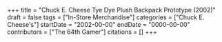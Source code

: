 +++
title = "Chuck E. Cheese Tye Dye Plush Backpack Prototype (2002)"
draft = false
tags = ["In-Store Merchandise"]
categories = ["Chuck E. Cheese's"]
startDate = "2002-00-00"
endDate = "0000-00-00"
contributors = ["The 64th Gamer"]
citations = []
+++

